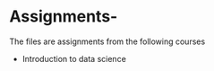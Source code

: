 # Assignments-

The files are assignments from the following courses 

* Introduction to data science 

